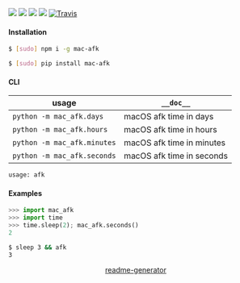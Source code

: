 <!--
https://pypi.org/project/readme-generator/
-->

[![](https://img.shields.io/badge/OS-MacOS-blue.svg?longCache=True)]()
[![](https://img.shields.io/pypi/pyversions/mac-afk.svg?longCache=True)](https://pypi.org/project/mac-afk/)
[![](https://img.shields.io/pypi/v/mac-afk.svg?maxAge=3600)](https://pypi.org/project/mac-afk/)
[![](https://img.shields.io/npm/v/mac-afk.svg?maxAge=3600)](https://www.npmjs.com/package/mac-afk)
[![Travis](https://api.travis-ci.org/looking-for-a-job/mac-afk.py.svg?branch=master)](https://travis-ci.org/looking-for-a-job/mac-afk.py/)

#### Installation
```bash
$ [sudo] npm i -g mac-afk
```
```bash
$ [sudo] pip install mac-afk
```

#### CLI
usage|`__doc__`
-|-
`python -m mac_afk.days` |macOS afk time in days
`python -m mac_afk.hours` |macOS afk time in hours
`python -m mac_afk.minutes` |macOS afk time in minutes
`python -m mac_afk.seconds` |macOS afk time in seconds

```bash
usage: afk
```

#### Examples
```python
>>> import mac_afk
>>> import time
>>> time.sleep(2); mac_afk.seconds()
2
```

```bash
$ sleep 3 && afk
3
```

<p align="center">
    <a href="https://pypi.org/project/readme-generator/">readme-generator</a>
</p>
